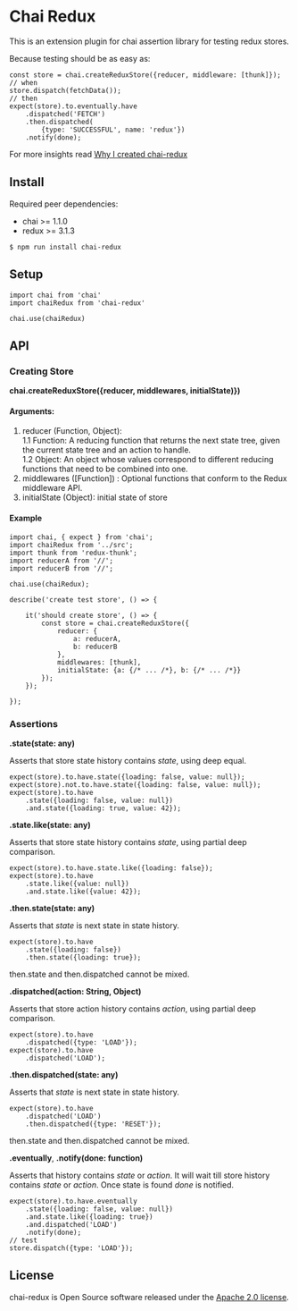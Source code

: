 # Chai Redux

This is an extension plugin for chai assertion library for testing redux stores.

Because testing should be as easy as:

```
const store = chai.createReduxStore({reducer, middleware: [thunk]});
// when
store.dispatch(fetchData());
// then
expect(store).to.eventually.have
    .dispatched('FETCH')
    .then.dispatched(
        {type: 'SUCCESSFUL', name: 'redux'})
    .notify(done);
```


For more insights read [Why I created chai-redux](https://medium.com/p/9704563fedef)

## Install

Required peer dependencies:

- chai >= 1.1.0
- redux >= 3.1.3

```
$ npm run install chai-redux
```

## Setup

```
import chai from 'chai'
import chaiRedux from 'chai-redux'

chai.use(chaiRedux)

```

## API

### Creating Store

**chai.createReduxStore({reducer, middlewares, initialState)})**

#### Arguments:

1. reducer (Function, Object):  
 1.1 Function: A reducing function that returns the next state tree, given the current state tree and an action to handle.   
 1.2 Object: An object whose values correspond to different reducing functions that need to be combined into one.
2. middlewares ([Function]) : Optional functions that conform to the Redux middleware API.
3. initialState (Object): initial state of store

#### Example

```
import chai, { expect } from 'chai';
import chaiRedux from '../src';
import thunk from 'redux-thunk';
import reducerA from '//';
import reducerB from '//';

chai.use(chaiRedux);

describe('create test store', () => {

    it('should create store', () => {
        const store = chai.createReduxStore({
            reducer: {
                a: reducerA,
                b: reducerB
            },
            middlewares: [thunk],
            initialState: {a: {/* ... /*}, b: {/* ... /*}}
        });
    });

});

```

### Assertions

**.state(state: any)**

Asserts that store state history contains *state*, using deep equal. 

```
expect(store).to.have.state({loading: false, value: null});
expect(store).not.to.have.state({loading: false, value: null});
expect(store).to.have
    .state({loading: false, value: null})
    .and.state({loading: true, value: 42});
``` 

**.state.like(state: any)**

Asserts that store state history contains *state*, using partial deep comparison. 

```
expect(store).to.have.state.like({loading: false});
expect(store).to.have
    .state.like({value: null})
    .and.state.like({value: 42});
``` 

**.then.state(state: any)**

Asserts that *state* is next state in state history.

```
expect(store).to.have
    .state({loading: false})
    .then.state({loading: true});
``` 

then.state and then.dispatched cannot be mixed.

**.dispatched(action: String, Object)**

Asserts that store action history contains *action*, using partial deep comparison.

```
expect(store).to.have
    .dispatched({type: 'LOAD'});
expect(store).to.have
    .dispatched('LOAD');
``` 

**.then.dispatched(state: any)**

Asserts that *state* is next state in state history.

```
expect(store).to.have
    .dispatched('LOAD')
    .then.dispatched({type: 'RESET'});
``` 

then.state and then.dispatched cannot be mixed.

**.eventually**, **.notify(done: function)**

Asserts that history contains *state* or *action*. 
It will wait till store history contains *state* or *action*. 
Once state is found *done* is notified.

```
expect(store).to.have.eventually
    .state({loading: false, value: null})
    .and.state.like({loading: true})
    .and.dispatched('LOAD')
    .notify(done);
// test
store.dispatch({type: 'LOAD'});
```


## License

chai-redux is Open Source software released under the
[Apache 2.0 license](http://www.apache.org/licenses/LICENSE-2.0.html).
